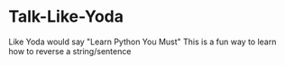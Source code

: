 # Talk-Like-Yoda
Like Yoda would say "Learn Python You Must"
This is a fun way to learn how to reverse a string/sentence
